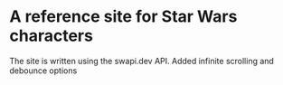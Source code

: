 # A reference site for Star Wars characters
The site is written using the swapi.dev API. Added infinite scrolling and debounce options